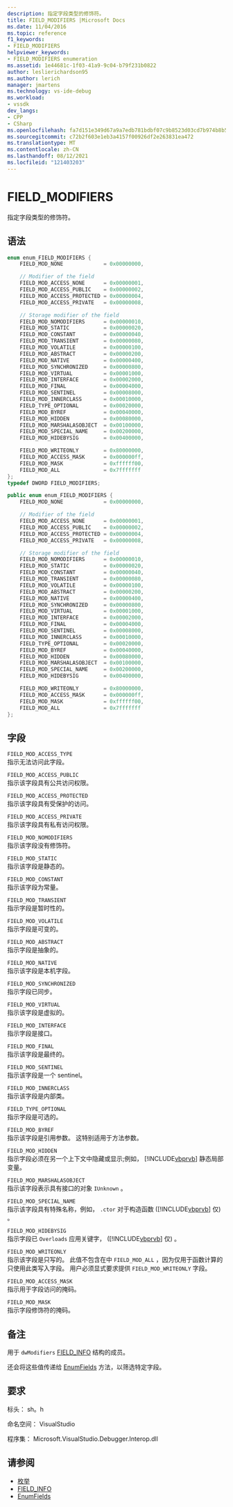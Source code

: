 ```yaml
---
description: 指定字段类型的修饰符。
title: FIELD_MODIFIERS |Microsoft Docs
ms.date: 11/04/2016
ms.topic: reference
f1_keywords:
- FIELD_MODIFIERS
helpviewer_keywords:
- FIELD_MODIFIERS enumeration
ms.assetid: 1e44681c-1f03-41a9-9c04-b79f231b0822
author: leslierichardson95
ms.author: lerich
manager: jmartens
ms.technology: vs-ide-debug
ms.workload:
- vssdk
dev_langs:
- CPP
- CSharp
ms.openlocfilehash: fa7d151e349d67a9a7edb781bdbf07c9b8523d03cd7b974b8b5a6f3c968c87d9
ms.sourcegitcommit: c72b2f603e1eb3a4157f00926df2e263831ea472
ms.translationtype: MT
ms.contentlocale: zh-CN
ms.lasthandoff: 08/12/2021
ms.locfileid: "121403203"
---
```

# <a name="field_modifiers"></a>FIELD_MODIFIERS
指定字段类型的修饰符。

## <a name="syntax"></a>语法

```cpp
enum enum_FIELD_MODIFIERS {
    FIELD_MOD_NONE             = 0x00000000,

    // Modifier of the field
    FIELD_MOD_ACCESS_NONE      = 0x00000001,
    FIELD_MOD_ACCESS_PUBLIC    = 0x00000002,
    FIELD_MOD_ACCESS_PROTECTED = 0x00000004,
    FIELD_MOD_ACCESS_PRIVATE   = 0x00000008,

    // Storage modifier of the field
    FIELD_MOD_NOMODIFIERS      = 0x00000010,
    FIELD_MOD_STATIC           = 0x00000020,
    FIELD_MOD_CONSTANT         = 0x00000040,
    FIELD_MOD_TRANSIENT        = 0x00000080,
    FIELD_MOD_VOLATILE         = 0x00000100,
    FIELD_MOD_ABSTRACT         = 0x00000200,
    FIELD_MOD_NATIVE           = 0x00000400,
    FIELD_MOD_SYNCHRONIZED     = 0x00000800,
    FIELD_MOD_VIRTUAL          = 0x00001000,
    FIELD_MOD_INTERFACE        = 0x00002000,
    FIELD_MOD_FINAL            = 0x00004000,
    FIELD_MOD_SENTINEL         = 0x00008000,
    FIELD_MOD_INNERCLASS       = 0x00010000,
    FIELD_TYPE_OPTIONAL        = 0x00020000,
    FIELD_MOD_BYREF            = 0x00040000,
    FIELD_MOD_HIDDEN           = 0x00080000,
    FIELD_MOD_MARSHALASOBJECT  = 0x00100000,
    FIELD_MOD_SPECIAL_NAME     = 0x00200000,
    FIELD_MOD_HIDEBYSIG        = 0x00400000,

    FIELD_MOD_WRITEONLY        = 0x80000000,
    FIELD_MOD_ACCESS_MASK      = 0x000000ff,
    FIELD_MOD_MASK             = 0xffffff00,
    FIELD_MOD_ALL              = 0x7fffffff
};
typedef DWORD FIELD_MODIFIERS;
```

```csharp
public enum enum_FIELD_MODIFIERS {
    FIELD_MOD_NONE             = 0x00000000,

    // Modifier of the field
    FIELD_MOD_ACCESS_NONE      = 0x00000001,
    FIELD_MOD_ACCESS_PUBLIC    = 0x00000002,
    FIELD_MOD_ACCESS_PROTECTED = 0x00000004,
    FIELD_MOD_ACCESS_PRIVATE   = 0x00000008,

    // Storage modifier of the field
    FIELD_MOD_NOMODIFIERS      = 0x00000010,
    FIELD_MOD_STATIC           = 0x00000020,
    FIELD_MOD_CONSTANT         = 0x00000040,
    FIELD_MOD_TRANSIENT        = 0x00000080,
    FIELD_MOD_VOLATILE         = 0x00000100,
    FIELD_MOD_ABSTRACT         = 0x00000200,
    FIELD_MOD_NATIVE           = 0x00000400,
    FIELD_MOD_SYNCHRONIZED     = 0x00000800,
    FIELD_MOD_VIRTUAL          = 0x00001000,
    FIELD_MOD_INTERFACE        = 0x00002000,
    FIELD_MOD_FINAL            = 0x00004000,
    FIELD_MOD_SENTINEL         = 0x00008000,
    FIELD_MOD_INNERCLASS       = 0x00010000,
    FIELD_TYPE_OPTIONAL        = 0x00020000,
    FIELD_MOD_BYREF            = 0x00040000,
    FIELD_MOD_HIDDEN           = 0x00080000,
    FIELD_MOD_MARSHALASOBJECT  = 0x00100000,
    FIELD_MOD_SPECIAL_NAME     = 0x00200000,
    FIELD_MOD_HIDEBYSIG        = 0x00400000,

    FIELD_MOD_WRITEONLY        = 0x80000000,
    FIELD_MOD_ACCESS_MASK      = 0x000000ff,
    FIELD_MOD_MASK             = 0xffffff00,
    FIELD_MOD_ALL              = 0x7fffffff
};
```

## <a name="fields"></a>字段
`FIELD_MOD_ACCESS_TYPE`\
指示无法访问此字段。

`FIELD_MOD_ACCESS_PUBLIC`\
指示该字段具有公共访问权限。

`FIELD_MOD_ACCESS_PROTECTED`\
指示该字段具有受保护的访问。

`FIELD_MOD_ACCESS_PRIVATE`\
指示该字段具有私有访问权限。

`FIELD_MOD_NOMODIFIERS`\
指示该字段没有修饰符。

`FIELD_MOD_STATIC`\
指示该字段是静态的。

`FIELD_MOD_CONSTANT`\
指示该字段为常量。

`FIELD_MOD_TRANSIENT`\
指示字段是暂时性的。

`FIELD_MOD_VOLATILE`\
指示字段是可变的。

`FIELD_MOD_ABSTRACT`\
指示字段是抽象的。

`FIELD_MOD_NATIVE`\
指示该字段是本机字段。

`FIELD_MOD_SYNCHRONIZED`\
指示字段已同步。

`FIELD_MOD_VIRTUAL`\
指示该字段是虚拟的。

`FIELD_MOD_INTERFACE`\
指示字段是接口。

`FIELD_MOD_FINAL`\
指示该字段是最终的。

`FIELD_MOD_SENTINEL`\
指示该字段是一个 sentinel。

`FIELD_MOD_INNERCLASS`\
指示该字段是内部类。

`FIELD_TYPE_OPTIONAL`\
指示字段是可选的。

`FIELD_MOD_BYREF`\
指示该字段是引用参数。 这特别适用于方法参数。

`FIELD_MOD_HIDDEN`\
指示字段必须在另一个上下文中隐藏或显示;例如， [!INCLUDE[vbprvb](../../../code-quality/includes/vbprvb_md.md)] 静态局部变量。

`FIELD_MOD_MARSHALASOBJECT`\
指示该字段表示具有接口的对象 `IUnknown` 。

`FIELD_MOD_SPECIAL_NAME`\
指示该字段具有特殊名称，例如， `.ctor` 对于构造函数 ([!INCLUDE[vbprvb](../../../code-quality/includes/vbprvb_md.md)] 仅) 。

`FIELD_MOD_HIDEBYSIG`\
指示字段已 `Overloads` 应用关键字， ([!INCLUDE[vbprvb](../../../code-quality/includes/vbprvb_md.md)] 仅) 。

`FIELD_MOD_WRITEONLY`\
指示该字段是只写的。 此值不包含在中 `FIELD_MOD_ALL` ，因为仅用于函数计算的只使用此类写入字段。 用户必须显式要求提供 `FIELD_MOD_WRITEONLY` 字段。

`FIELD_MOD_ACCESS_MASK`\
指示用于字段访问的掩码。

`FIELD_MOD_MASK`\
指示字段修饰符的掩码。

## <a name="remarks"></a>备注
用于 `dwModifiers` [FIELD_INFO](../../../extensibility/debugger/reference/field-info.md) 结构的成员。

还会将这些值传递给 [EnumFields](../../../extensibility/debugger/reference/idebugcontainerfield-enumfields.md) 方法，以筛选特定字段。

## <a name="requirements"></a>要求
标头： sh。h

命名空间： VisualStudio

程序集： Microsoft.VisualStudio.Debugger.Interop.dll

## <a name="see-also"></a>请参阅
- [枚举](../../../extensibility/debugger/reference/enumerations-visual-studio-debugging.md)
- [FIELD_INFO](../../../extensibility/debugger/reference/field-info.md)
- [EnumFields](../../../extensibility/debugger/reference/idebugcontainerfield-enumfields.md)
